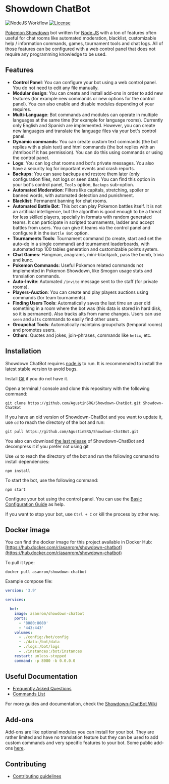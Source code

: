 Showdown ChatBot
====================

![NodeJS Workflow](https://github.com/AgustinSRG/Showdown-ChatBot/actions/workflows/node.js.yml/badge.svg)
[![License](https://img.shields.io/badge/license-MIT-blue.svg?style=flat)](https://github.com/AgustinSRG/Showdown-ChatBot/blob/master/LICENSE)

[Pokemon Showdown](https://github.com/smogon/pokemon-showdown) bot written for [Node JS](http://nodejs.org/) with a ton of features often useful for chat rooms like automated moderation, blacklist, customizable help / information commands, games, tournament tools and chat logs. All of those features can be configured with a web control panel that does not require any programming knowledge to be used.

Features
------------

 - **Control Panel**: You can configure your bot using a web control panel. You do not need to edit any file manually.
 - **Modular design**: You can create and install add-ons in order to add new features (for example new commands or new options for the control panel). You can also enable and disable modules depending of your requires.
 - **Multi-Language**: Bot commands and modules can operate in multiple languages at the same time (for example for language rooms). Currently only English and Spanish are implemented. However, you can create new languages and translate the language files via your bot's control panel.
 - **Dynamic commands**: You can create custom text commands (the bot replies with a plain text) and html commands (the bot replies with an /htmlbox if it has permission). You can do this using commands or using the control panel.
 - **Logs**: You can log chat rooms and bot's private messages. You also have a security log for important events and crash reports.
 - **Backups**: You can save backups and restore them later (only configuration files, not logs or seen data). You can find this option in your bot's control panel, `Tools` option, `Backups` sub-option.
 - **Automated Moderation**: Filters like capitals, stretching, spoiler or banned words, with automated detection and punishment.
 - **Blacklist**: Permanent banning for chat rooms.
 - **Automated Battle Bot**: This bot can play Pokemon battles itself. It is not an artificial intelligence, but the algorithm is good enough to be a threat for less skilled players, specially in formats with random generated teams. It can participate in scripted tournaments, ladder and accept battles from users. You can give it teams via the control panel and configure it in the `Battle Bot` option.
 - **Tournaments Tools**: Tournament command (to create, start and set the auto-dq in a single command) and tournament leaderboards, with automated top 100 tables generation and customizable points system.
 - **Chat Games**: Hangman, anagrams, mini-blackjack, pass the bomb, trivia and kunc.
 - **Pokemon Commands**: Useful Pokemon related commands not implemented in Pokemon Showdown, like Smogon usage stats and translation commands.
 - **Auto-Invite**: Automated `/invite` message sent to the staff (for private rooms).
 - **Players-Auction**: You can create and play players auctions using commands (for team tournaments).
 - **Finding Users Tools**: Automatically saves the last time an user did something in a room where the bot was (this data is stored in hard disk, so it is permanent). Also tracks alts from name changes. Users can use `seen` and `alts` commands to easily find other users.
 - **Groupchat Tools**: Automatically maintains groupchats (temporal rooms) and promotes users.
 - **Others**: Quotes and jokes, join-phrases, commands like `helix`, etc.


Installation
------------

Showdown ChatBot requires [node.js](http://nodejs.org/) to run. It is recommended to install the latest stable version to avoid bugs.

Install [Git](https://git-scm.com/) if you do not have it.

Open a terminal / console and clone this repository with the following command:
```
git clone https://github.com/AgustinSRG/Showdown-ChatBot.git Showdown-ChatBot
```

If you have an old version of Showdown-ChatBot and you want to update it,  use `cd` to reach the directory of the bot and run:
```
git pull https://github.com/AgustinSRG/Showdown-ChatBot.git
```

You also can download [the last release](https://github.com/AgustinSRG/Showdown-ChatBot/releases) of Showdown-ChatBot and decompress it if you prefer not using git

Use `cd` to reach the directory of the bot and run the following command to install dependencies:
```
npm install
```

To start the bot, use the following command:
```
npm start
```

Configure your bot using the control panel. You can use the [Basic Configuration Guide](https://github.com/AgustinSRG/Showdown-ChatBot/wiki/Basic-Configuration-Guide) as help.

If you want to stop your bot, use `Ctrl + C` or kill the process by other way.

Docker image
------------

You can find the docker image for this project available in Docker Hub: [https://hub.docker.com/r/asanrom/showdown-chatbot](https://hub.docker.com/r/asanrom/showdown-chatbot)

To pull it type:

```
docker pull asanrom/showdown-chatbot
```

Example compose file:

```yml
version: '3.9'

services:

  bot:
    image: asanrom/showdown-chatbot
    ports:
      - '8080:8080'
      - '443:443'
    volumes:
      - ./config:/bot/config
      - ./data:/bot/data
      - ./logs:/bot/logs
      - ./instances:/bot/instances
    restart: unless-stopped
    command: -p 8080 -b 0.0.0.0
```

Useful Documentation
------------

 - [Frequently Asked Questions](https://github.com/AgustinSRG/Showdown-ChatBot/wiki/Frequently-Asked-Questions)
 - [Commands List](https://github.com/AgustinSRG/Showdown-ChatBot/wiki/Commands-List)

For more guides and documentation, check the [Showdown-ChatBot Wiki](https://github.com/AgustinSRG/Showdown-ChatBot/wiki)


Add-ons
------------

Add-ons are like optional modules you can install for your bot. They are rather limited and have no translation feature but they can be used to add custom commands and very specific features to your bot. Some public add-ons [here](https://github.com/AgustinSRG/Showdown-ChatBot/wiki#add-ons).

Contributing
------------

 - [Contributing guidelines](https://github.com/AgustinSRG/Showdown-ChatBot/blob/master/CONTRIBUTING.md)
